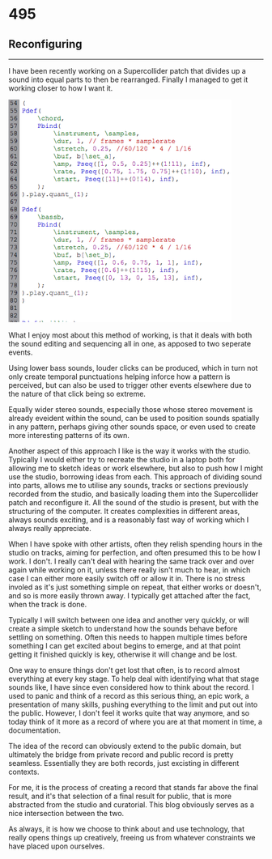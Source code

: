 # 495
## Reconfiguring
---

I have been recently working on a Supercollider patch that divides up a sound into equal parts to then be rearranged. Finally I managed to get it working closer to how I want it.

![Image](/assets/img/snd495.png)

What I enjoy most about this method of working, is that it deals with both the sound editing and sequencing all in one, as apposed to two seperate events.

Using lower bass sounds, louder clicks can be produced, which in turn not only create temporal punctuations helping inforce how a pattern is perceived, but can also be used to trigger other events elsewhere due to the nature of that click being so extreme. 

Equally wider stereo sounds, especially those whose stereo movement is already eveident within the sound, can be used to position sounds spatially in any pattern, perhaps giving other sounds space, or even used to create more interesting patterns of its own.

Another aspect of this approach I like is the way it works with the studio. Typically I would either try to recreate the studio in a laptop both for allowing me to sketch ideas or work elsewhere, but also to push how I might use the studio, borrowing ideas from each. This approach of dividing sound into parts, allows me to utilise any sounds, tracks or sections previously recorded from the studio, and basically loading them into the Supercollider patch and reconfigure it. All the sound of the studio is present, but with the structuring of the computer. It creates complexities in different areas, always sounds exciting, and is a reasonably fast way of working which I always really appreciate. 

When I have spoke with other artists, often they relish spending hours in the studio on tracks, aiming for perfection, and often presumed this to be how I work. I don't. I really can't deal with hearing the same track over and over again while working on it, unless there really isn't much to hear, in which case I can either more easily switch off or allow it in. There is no stress involed as it's just something simple on repeat, that either works or doesn't, and so is more easily thrown away. I typically get attached after the fact, when the track is done.

Typically I will switch between one idea and another very quickly, or will create a simple sketch to understand how the sounds behave before settling on something. Often this needs to happen multiple times before something I can get excited about begins to emerge, and at that point getting it finished quickly is key, otherwise it will change and be lost.

One way to ensure things don't get lost that often, is to record almost everything at every key stage. To help deal with identifying what that stage sounds like, I have since even considered how to think about the record. I used to panic and think of a record as this serious thing, an epic work, a presentation of many skills, pushing everything to the limit and put out into the public. However, I don't feel it works quite that way anymore, and so today think of it more as a record of where you are at that moment in time, a documentation. 

The idea of the record can obviously extend to the public domain, but ultimately the bridge from private record and public record is pretty seamless. Essentially they are both records, just excisting in different contexts.

For me, it is the process of creating a record that stands far above the final result, and it's that selection of a final result for public, that is more abstracted from the studio and curatorial. This blog obviously serves as a nice intersection between the two.

As always, it is how we choose to think about and use technology, that really opens things up creatively, freeing us from whatever constraints we have placed upon ourselves.